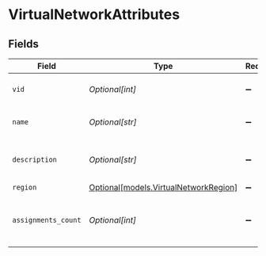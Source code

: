 # VirtualNetworkAttributes


## Fields

| Field                                                                      | Type                                                                       | Required                                                                   | Description                                                                |
| -------------------------------------------------------------------------- | -------------------------------------------------------------------------- | -------------------------------------------------------------------------- | -------------------------------------------------------------------------- |
| `vid`                                                                      | *Optional[int]*                                                            | :heavy_minus_sign:                                                         | vlan ID of the virtual network                                             |
| `name`                                                                     | *Optional[str]*                                                            | :heavy_minus_sign:                                                         | Name of the virtual network                                                |
| `description`                                                              | *Optional[str]*                                                            | :heavy_minus_sign:                                                         | Description of the virtual network                                         |
| `region`                                                                   | [Optional[models.VirtualNetworkRegion]](../models/virtualnetworkregion.md) | :heavy_minus_sign:                                                         | N/A                                                                        |
| `assignments_count`                                                        | *Optional[int]*                                                            | :heavy_minus_sign:                                                         | Amount of devices assigned to the virtual network                          |